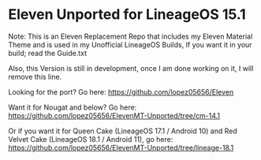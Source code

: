 # Eleven Unported for LineageOS 15.1
Note: This is an Eleven Replacement Repo that includes my Eleven Material Theme and is used in my Unofficial LineageOS Builds, If you want it in your build; read the Guide.txt

Also, this Version is still in development, once I am done working on it, I will remove this line.

Looking for the port? Go here: https://github.com/lopez05656/Eleven

Want it for Nougat and below? Go here: https://github.com/lopez05656/ElevenMT-Unported/tree/cm-14.1

Or if you want it for Queen Cake (LineageOS 17.1 / Android 10) and Red Velvet Cake (LineageOS 18.1 / Android 11), 
go here: https://github.com/lopez05656/ElevenMT-Unported/tree/lineage-18.1


